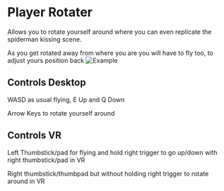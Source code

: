 # Player Rotater
Allows you to rotate yourself around where you can even replicate the spiderman kissing scene.

As you get rotated away from where you are you will have to fly too, to adjust yours position back
![Example](https://imgur.com/a/6SOm7cm)

## Controls Desktop
WASD as usual flying, E Up and Q Down

Arrow Keys to rotate yourself around


## Controls VR
Left Thumbstick/pad for flying and hold right trigger to go up/down with right thumbstick/pad in VR

Right thumbstick/thumbpad but without holding right trigger to rotate around in VR
